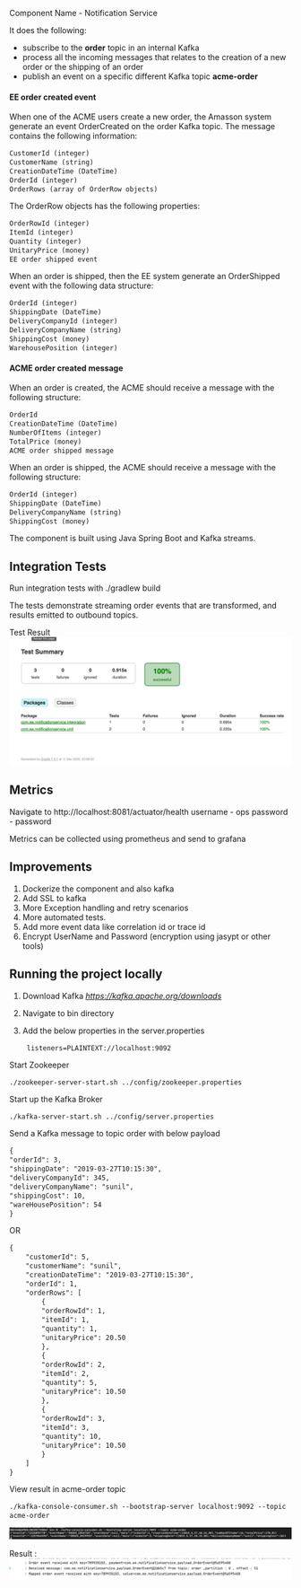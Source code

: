 
Component Name - Notification Service

It does the following:
- subscribe to the **order** topic in an internal Kafka
- process all the incoming messages that relates to the creation of a new order or the shipping of an order
- publish an event on a specific different Kafka topic **acme-order**

#### EE order created event

When one of the ACME users create a new order, the Amasson system generate an event OrderCreated on the order Kafka topic. The message contains
the following information:

    CustomerId (integer)
    CustomerName (string)
    CreationDateTime (DateTime)
    OrderId (integer)
    OrderRows (array of OrderRow objects)

The OrderRow objects has the following properties:

    OrderRowId (integer)
    ItemId (integer)
    Quantity (integer)
    UnitaryPrice (money)
    EE order shipped event

When an order is shipped, then the EE system generate an OrderShipped event with the following data structure:

    OrderId (integer)
    ShippingDate (DateTime)
    DeliveryCompanyId (integer)
    DeliveryCompanyName (string)
    ShippingCost (money)
    WarehousePosition (integer)

#### ACME order created message 

When an order is created, the ACME should receive a message with the following structure:

    OrderId
    CreationDateTime (DateTime)
    NumberOfItems (integer)
    TotalPrice (money)
    ACME order shipped message

When an order is shipped, the ACME should receive a message with the following structure:

    OrderId (integer)
    ShippingDate (DateTime)
    DeliveryCompanyName (string)
    ShippingCost (money)

The component is built using Java Spring Boot and Kafka streams.

## Integration Tests

Run integration tests with ./gradlew build

The tests demonstrate streaming order events that are  transformed, and results emitted to outbound topics.

Test Result
![img.png](img.png)

## Metrics

Navigate to http://localhost:8081/actuator/health
username - ops
password - password

Metrics can be collected using prometheus and send to grafana

## Improvements

1. Dockerize the component and also kafka 
2. Add SSL to kafka
3. More Exception handling and retry scenarios
4. More automated tests.
5. Add more event data like correlation id or trace id
6. Encrypt UserName and Password (encryption using jasypt or other tools)

## Running the project locally

1. Download Kafka _https://kafka.apache.org/downloads_
2. Navigate to bin directory
3. Add the below properties in the server.properties

        listeners=PLAINTEXT://localhost:9092

Start Zookeeper

    ./zookeeper-server-start.sh ../config/zookeeper.properties

Start up the Kafka Broker

    ./kafka-server-start.sh ../config/server.properties

Send a Kafka message to topic order with below payload

    {
    "orderId": 3,
    "shippingDate": "2019-03-27T10:15:30",
    "deliveryCompanyId": 345,
    "deliveryCompanyName": "sunil",
    "shippingCost": 10,
    "wareHousePosition": 54
    }

OR

    {
        "customerId": 5,
        "customerName": "sunil",
        "creationDateTime": "2019-03-27T10:15:30",
        "orderId": 1,
        "orderRows": [
            {
            "orderRowId": 1,
            "itemId": 1,
            "quantity": 1,
            "unitaryPrice": 20.50
            },
            {
            "orderRowId": 2,
            "itemId": 2,
            "quantity": 5,
            "unitaryPrice": 10.50
            },
            {
            "orderRowId": 3,
            "itemId": 3,
            "quantity": 10,
            "unitaryPrice": 10.50
            }
        ]
    }

View result in acme-order topic
    
    ./kafka-console-consumer.sh --bootstrap-server localhost:9092 --topic acme-order

![img_2.png](img_2.png)

Result : ![img_1.png](img_1.png)